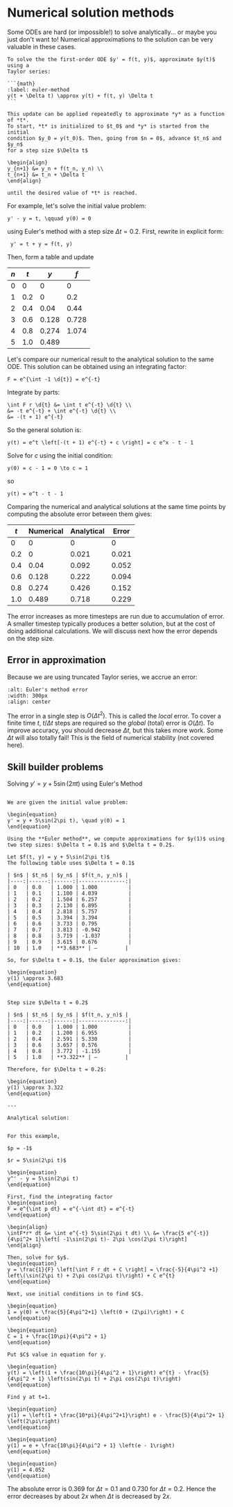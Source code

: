 # Numerical solution methods

Some ODEs are hard (or impossible!) to solve analytically... or maybe you just
don't want to! Numerical approximations to the solution can be very valuable in
these cases.

````{topic} Euler's method
To solve the the first-order ODE $y' = f(t, y)$, approximate $y(t)$ using a
Taylor series:

```{math}
:label: euler-method
y(t + \Delta t) \approx y(t) + f(t, y) \Delta t
```

This update can be applied repeatedly to approximate *y* as a function of *t*.
To start, *t* is initialized to $t_0$ and *y* is started from the initial
condition $y_0 = y(t_0)$. Then, going from $n = 0$, advance $t_n$ and $y_n$
for a step size $\Delta t$

\begin{align}
y_{n+1} &= y_n + f(t_n, y_n) \\
t_{n+1} &= t_n + \Delta t
\end{align}

until the desired value of *t* is reached.
````

For example, let's solve the initial value problem:

```{math}
y' - y = t, \qquad y(0) = 0
```

using Euler's method with a step size $\Delta t = 0.2$. First, rewrite in
explicit form:

```{math}
 y' = t + y = f(t, y)
```

Then, form a table and update

|  $n$ |  $t$   | $y$    | $f$      |
|------|--------|--------|----------|
| 0    | 0      | 0      | 0        |
| 1    | 0.2    | 0      | 0.2      |
| 2    | 0.4    | 0.04   | 0.44     |
| 3    | 0.6    | 0.128  | 0.728    |
| 4    | 0.8    | 0.274  | 1.074    |
| 5    | 1.0    | 0.489  |          |

Let's compare our numerical result to the analytical solution to the same ODE.
This solution can be obtained using an integrating factor:

```{math}
F = e^{\int -1 \d{t}} = e^{-t}
```

Integrate by parts:

```{math}
\int F r \d{t} &= \int t e^{-t} \d{t} \\
&= -t e^{-t} + \int e^{-t} \d{t} \\
&= -(t + 1) e^{-t}
```

So the general solution is:

```{math}
y(t) = e^t \left[-(t + 1) e^{-t} + c \right] = c e^x - t - 1
```

Solve for *c* using the initial condition:

```{math}
y(0) = c - 1 = 0 \to c = 1
```

so

```{math}
y(t) = e^t - t - 1
```

Comparing the numerical and analytical solutions at the same time points by
computing the absolute error between them gives:

 |  $t$   | Numerical | Analytical  | Error |
 |--------|-----------|-------------|-------|
 | 0      | 0         | 0           | 0     |
 | 0.2    | 0         | 0.021       | 0.021 |
 | 0.4    | 0.04      | 0.092       | 0.052 |
 | 0.6    | 0.128     | 0.222       | 0.094 |
 | 0.8    | 0.274     | 0.426       | 0.152 |
 | 1.0    | 0.489     | 0.718       | 0.229 |

The error increases as more timesteps are run due to accumulation of error. A
smaller timestep typically produces a better solution, but at the cost of doing
additional calculations. We will discuss next how the error depends on the step
size.

## Error in approximation

Because we are using truncated Taylor series, we accrue an error:

```{image} ./_images/Euler.png
:alt: Euler's method error
:width: 300px
:align: center
```

The error in a single step is $O(\Delta t^2)$. This is called the *local* error.
To cover a finite time *t*, $t/\Delta t$ steps are required so the *global*
(total) error is $O(\Delta t)$. To improve accuracy, you should decrease $\Delta
t$, but this takes more work. Some $\Delta t$ will also totally fail! This is
the field of numerical stability (not covered here).

## Skill builder problems

Solving $y' = y + 5 \sin(2\pi t)$ using Euler's Method
```{solution}

We are given the initial value problem:

\begin{equation}
y' = y + 5\sin(2\pi t), \quad y(0) = 1
\end{equation}

Using the **Euler method**, we compute approximations for $y(1)$ using two step sizes: $\Delta t = 0.1$ and $\Delta t = 0.2$.

Let $f(t, y) = y + 5\sin(2\pi t)$
The following table uses $\Delta t = 0.1$

| $n$ | $t_n$ | $y_n$ | $f(t_n, y_n)$ |
|----:|------:|------:|---------------:|
| 0   | 0.0   | 1.000 | 1.000          |
| 1   | 0.1   | 1.100 | 4.039          |
| 2   | 0.2   | 1.504 | 6.257          |
| 3   | 0.3   | 2.130 | 6.895          |
| 4   | 0.4   | 2.818 | 5.757          |
| 5   | 0.5   | 3.394 | 3.394          |
| 6   | 0.6   | 3.733 | 0.795          |
| 7   | 0.7   | 3.813 | -0.942         |
| 8   | 0.8   | 3.719 | -1.037         |
| 9   | 0.9   | 3.615 | 0.676          |
| 10  | 1.0   | **3.683** | —         |

So, for $\Delta t = 0.1$, the Euler approximation gives:

\begin{equation}
y(1) \approx 3.683
\end{equation}


Step size $\Delta t = 0.2$

| $n$ | $t_n$ | $y_n$ | $f(t_n, y_n)$ |
|----:|------:|------:|---------------:|
| 0   | 0.0   | 1.000 | 1.000          |
| 1   | 0.2   | 1.200 | 6.955          |
| 2   | 0.4   | 2.591 | 5.330          |
| 3   | 0.6   | 3.657 | 0.576          |
| 4   | 0.8   | 3.772 | -1.155         |
| 5   | 1.0   | **3.322** | —         |

Therefore, for $\Delta t = 0.2$:

\begin{equation}
y(1) \approx 3.322
\end{equation}

---

Analytical solution:


For this example,

$p = -1$

$r = 5\sin(2\pi t)$

\begin{equation}
y^' - y = 5\sin(2\pi t)
\end{equation}

First, find the integrating factor
\begin{equation}
F = e^{\int p dt} = e^{-\int dt} = e^{-t}
\end{equation}

\begin{align}
\intF*r* dt &= \int e^{-t} 5\sin(2\pi t dt) \\ &= \frac{5 e^{-t}}{4\pi^2+ 1}\left[ -1\sin(2\pi t)- 2\pi \cos(2\pi t)\right]
\end{align}

Then, solve for $y$. 
\begin{equation}
y = \frac{1}{F} \left[\int F r dt + C \right] = \frac{-5}{4\pi^2 +1} left\(\sin(2\pi t) + 2\pi cos(2\pi t)\right) + C e^{t}
\end{equation}

Next, use initial conditions in to find $C$.

\begin{equation}
1 = y(0) = \frac{5}{4\pi^2+1} \left(0 + (2\pi)\right) + C
\end{equation}

\begin{equation}
C = 1 + \frac{10\pi}{4\pi^2 + 1}
\end{equation}

Put $C$ value in equation for y.

\begin{equation}
y(t) = \left(1 + \frac{10\pi}{4\pi^2 + 1}\right) e^{t} - \frac{5}{4\pi^2 + 1} \left(sin(2\pi t) + 2\pi cos(2\pi t)\right)
\end{equation}

Find y at t=1.

\begin{equation}
y(1) = \left(1 + \frac{10*pi}{4\pi^2+1}\right) e - \frac{5}{4\pi^2+ 1} \left(2\pi\right)
\end{equation}

\begin{equation}
y(1) = e + \frac{10\pi}{4\pi^2 + 1} \left(e - 1\right)
\end{equation}

\begin{equation}
y(1) = 4.052
\end{equation}
```
The absolute error is 0.369 for $\Delta t = 0.1$ and 0.730 for $\Delta t = 0.2$. 
Hence the error decreases by about $2 x$ when $\Delta t$ is decreased by $2 x$.